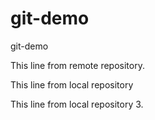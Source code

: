 # git-demo
git-demo



This line from remote repository.

This line from local repository

This line from local repository 3.
